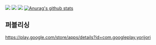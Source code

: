 <!-- # 👨‍💻 "기본기"에 진심인 개발자 함도영입니다. -->
  
  ![](http://github-profile-summary-cards.vercel.app/api/cards/profile-details?username=onxmoreplz&theme=default)
  ![](http://github-profile-summary-cards.vercel.app/api/cards/repos-per-language?username=onxmoreplz&theme=default)
  ![](http://github-profile-summary-cards.vercel.app/api/cards/most-commit-language?username=onxmoreplz&theme=default)
  [![Anurag's github stats](https://github-readme-stats.vercel.app/api?username=onxmoreplz)](https://github.com/anuraghazra/github-readme-stats)
  
  
  ## 퍼블리싱
  https://play.google.com/store/apps/details?id=com.googleplay.yorijori
       
  
  
  
  <!--
  ## 경력
  | 기 간 | 내용 |
  | ------ | ------ |
  | 2019 ~ | 공군 |
  |  |  |
  -->

